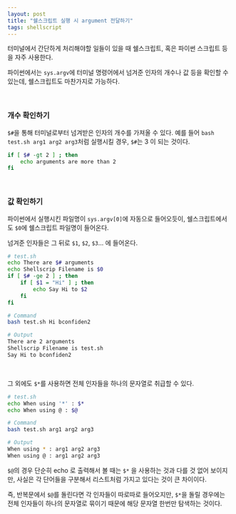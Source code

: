 ```yaml
---
layout: post
title: "쉘스크립트 실행 시 argument 전달하기"
tags: shellscript
---
```


터미널에서 간단하게 처리해야할 일들이 있을 때 쉘스크립트, 혹은 파이썬 스크립트 등을 자주 사용한다.

파이썬에서는 ```sys.argv```에 터미널 명령어에서 넘겨준 인자의 개수나 값 등을 확인할 수 있는데, 쉘스크립트도 마찬가지로 가능하다.

<br>

### 개수 확인하기

```$#```을 통해 터미널로부터 넘겨받은 인자의 개수를 가져올 수 있다. 예를 들어 ```bash test.sh arg1 arg2 arg3```처럼 실행시킬 경우, ```$#```는 3 이 되는 것이다.
```bash
if [ $# -gt 2 ] ; then
    echo arguments are more than 2
fi
```

<br>

### 값 확인하기

파이썬에서 실행시킨 파일명이 ```sys.argv[0]```에 자동으로 들어오듯이, 쉘스크립트에서도 ```$0```에 쉘스크립트 파일명이 들어온다.

넘겨준 인자들은 그 뒤로 ```$1```, ```$2```, ```$3```... 에 들어온다.

```bash
# test.sh
echo There are $# arguments
echo Shellscrip Filename is $0
if [ $# -ge 2 ] ; then
    if [ $1 = "Hi" ] ; then
        echo Say Hi to $2
    fi
fi
```

```bash
# Command
bash test.sh Hi bconfiden2

# Output
There are 2 arguments
Shellscrip Filename is test.sh
Say Hi to bconfiden2
```

<br>

그 외에도 ```$*```를 사용하면 전체 인자들을 하나의 문자열로 취급할 수 있다.

```bash
# test.sh
echo When using '*' : $*
echo When using @ : $@
```

```bash
# Command
bash test.sh arg1 arg2 arg3

# Output
When using * : arg1 arg2 arg3
When using @ : arg1 arg2 arg3
```

```$@```의 경우 단순히 echo 로 출력해서 볼 때는 ```$*``` 을 사용하는 것과 다를 것 없어 보이지만, 사실은 각 단어들을 구분해서 리스트처럼 가지고 있다는 것이 큰 차이이다.

즉, 반복문에서 ```$@```를 돌린다면 각 인자들이 따로따로 들어오지만, ```$*```을 돌릴 경우에는 전체 인자들이 하나의 문자열로 묶이기 때문에 해당 문자열 한번만 탐색하는 것이다.